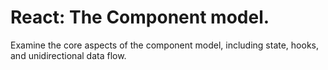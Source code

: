 #  React: The Component model.
 
Examine the core aspects of the component model, including state, hooks, and unidirectional data flow. 